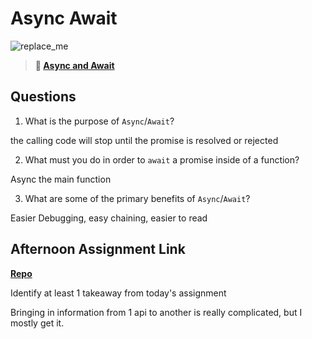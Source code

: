 # Async Await

![replace_me](https://codeworks.blob.core.windows.net/public/assets/img/illustrations/placeholder.svg)

> **📖 [Async and Await](https://codeworksacademy.com/fs-student-guide/resources/wk4/03-Async-Await)**

## Questions

1. What is the purpose of `Async`/`Await`?

the calling code will stop until the promise is resolved or rejected

2. What must you do in order to  `await` a promise inside of a function?

Async the main function

3. What are some of the primary benefits of `Async`/`Await`?

Easier Debugging, easy chaining, easier to read

## Afternoon Assignment Link

**[Repo](https://github.com/kyleem20/pokemon)**

Identify at least 1 takeaway from today's assignment

Bringing in information from 1 api to another is really complicated, but I mostly get it.